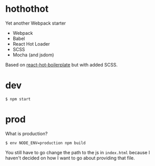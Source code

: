# hothothot

Yet another Webpack starter

* Webpack
* Babel
* React Hot Loader
* SCSS
* Mocha (and jsdom)

Based on [react-hot-boilerplate](https://github.com/gaearon/react-hot-boilerplate.git) but with added SCSS.

# dev

```
$ npm start
```

# prod

What is production?

```
$ env NODE_ENV=production npm build
```

You still have to go change the path to the js in `index.html` because I haven't decided on how I want to go about providing that file.

